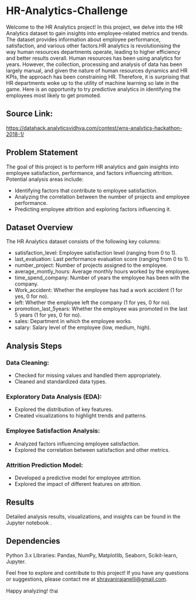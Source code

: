 # HR-Analytics-Challenge
Welcome to the HR Analytics project! In this project, we delve into the HR Analytics dataset to gain insights into employee-related metrics and trends. The dataset provides information about employee performance, satisfaction, and various other factors.HR analytics is revolutionising the way human resources departments operate, leading to higher efficiency and better results overall. Human resources has been using analytics for years. However, the collection, processing and analysis of data has been largely manual, and given the nature of human resources dynamics and HR KPIs, the approach has been constraining HR. Therefore, it is surprising that HR departments woke up to the utility of machine learning so late in the game. Here is an opportunity to try predictive analytics in identifying the employees most likely to get promoted.

## Source Link: 
https://datahack.analyticsvidhya.com/contest/wns-analytics-hackathon-2018-1/


## Problem Statement
The goal of this project is to perform HR analytics and gain insights into employee satisfaction, performance, and factors influencing attrition. Potential analysis areas include:
* Identifying factors that contribute to employee satisfaction.
* Analyzing the correlation between the number of projects and employee performance.
* Predicting employee attrition and exploring factors influencing it.

  
## Dataset Overview
The HR Analytics dataset consists of the following key columns:

* satisfaction_level: Employee satisfaction level (ranging from 0 to 1).
* last_evaluation: Last performance evaluation score (ranging from 0 to 1).
* number_project: Number of projects assigned to the employee.
* average_montly_hours: Average monthly hours worked by the employee.
* time_spend_company: Number of years the employee has been with the company.
* Work_accident: Whether the employee has had a work accident (1 for yes, 0 for no).
* left: Whether the employee left the company (1 for yes, 0 for no).
* promotion_last_5years: Whether the employee was promoted in the last 5 years (1 for yes, 0 for no).
* sales: Department in which the employee works.
* salary: Salary level of the employee (low, medium, high).

  
## Analysis Steps
### Data Cleaning:
* Checked for missing values and handled them appropriately.
* Cleaned and standardized data types.
### Exploratory Data Analysis (EDA):
* Explored the distribution of key features.
* Created visualizations to highlight trends and patterns.
### Employee Satisfaction Analysis:
* Analyzed factors influencing employee satisfaction.
* Explored the correlation between satisfaction and other metrics.
### Attrition Prediction Model:
* Developed a predictive model for employee attrition.
* Explored the impact of different features on attrition.
## Results
Detailed analysis results, visualizations, and insights can be found in the Jupyter notebook .

## Dependencies
Python 3.x
Libraries: Pandas, NumPy, Matplotlib, Seaborn, Scikit-learn, Jupyter.


Feel free to explore and contribute to this project! If you have any questions or suggestions, please contact me at shravanirajanelli@gmail.com.

Happy analyzing! 🤓📊
